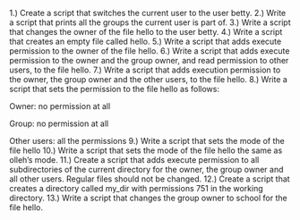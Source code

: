 1.) Create a script that switches the current user to the user betty.
2.) Write a script that prints all the groups the current user is part of.
3.) Write a script that changes the owner of the file hello to the user betty.
4.) Write a script that creates an empty file called hello.
5.) Write a script that adds execute permission to the owner of the file hello.
6.) Write a script that adds execute permission to the owner and the group owner, and read permission to other users, to the file hello.
7.) Write a script that adds execution permission to the owner, the group owner and the other users, to the file hello.
8.) Write a script that sets the permission to the file hello as follows:

Owner: no permission at all

Group: no permission at all

Other users: all the permissions
9.) Write a script that sets the mode of the file hello
10.) Write a script that sets the mode of the file hello the same as olleh’s mode.
11.) Create a script that adds execute permission to all subdirectories of the current directory for the owner, the group owner and all other users. Regular files should not be changed.
12.) Create a script that creates a directory called my_dir with permissions 751 in the working directory.
13.) Write a script that changes the group owner to school for the file hello. 
